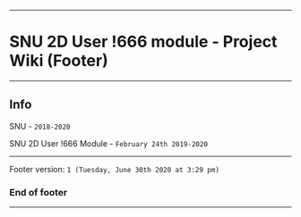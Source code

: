 
***

# SNU 2D User !666 module - Project Wiki (Footer)

***

## Info

SNU - `2018-2020`

SNU 2D User !666 Module - `February 24th 2019-2020`

***

Footer version: `1 (Tuesday, June 30th 2020 at 3:29 pm)`

### End of footer

***
